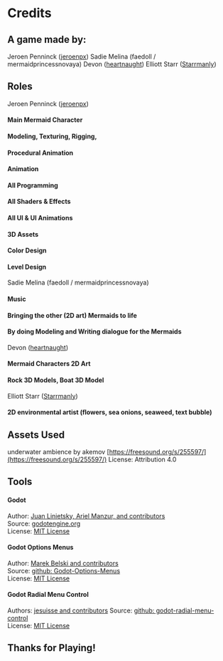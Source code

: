 # Credits

## A game made by:

Jeroen Penninck ([jeroenpx](https://jeroenpx.itch.io/))
Sadie Melina (faedoll / mermaidprincessnovaya)
Devon ([heartnaught](https://www.tiktok.com/@heartnaught))
Elliott Starr ([Starrmanly](https://linktr.ee/Starrmanly))




## Roles

Jeroen Penninck ([jeroenpx](https://jeroenpx.itch.io/))
#### Main Mermaid Character 
#### Modeling, Texturing, Rigging,
#### Procedural Animation
#### Animation

#### All Programming
#### All Shaders & Effects
#### All UI & UI Animations
#### 3D Assets
#### Color Design
#### Level Design


Sadie Melina (faedoll / mermaidprincessnovaya)
#### Music
#### Bringing the other (2D art) Mermaids to life
#### By doing Modeling and Writing dialogue for the Mermaids


Devon ([heartnaught](https://www.tiktok.com/@heartnaught))
#### Mermaid Characters 2D Art
#### Rock 3D Models, Boat 3D Model


Elliott Starr ([Starrmanly](https://linktr.ee/Starrmanly))
#### 2D environmental artist (flowers, sea onions, seaweed, text bubble)



## Assets Used
underwater ambience by akemov
[https://freesound.org/s/255597/](https://freesound.org/s/255597/)
License: Attribution 4.0


## Tools
#### Godot
Author: [Juan Linietsky, Ariel Manzur, and contributors](https://godotengine.org/contact)  
Source: [godotengine.org](https://godotengine.org/)  
License: [MIT License](https://github.com/godotengine/godot/blob/master/LICENSE.txt)

#### Godot Options Menus
Author: [Marek Belski and contributors](https://github.com/Maaack/Godot-Options-Menus/graphs/contributors)  
Source: [github: Godot-Options-Menus](https://github.com/Maaack/Godot-Options-Menus)  
License: [MIT License](https://github.com/Maaack/Godot-Options-Menus/blob/main/LICENSE.txt)  

#### Godot Radial Menu Control
Authors: [jesuisse and contributors](https://github.com/jesuisse/godot-radial-menu-control/graphs/contributors)
Source: [github: godot-radial-menu-control](https://github.com/jesuisse/godot-radial-menu-control)  
License: [MIT License](https://github.com/jesuisse/godot-radial-menu-control/blob/master/addons/RadialMenu/LICENSE) 





## Thanks for Playing!
